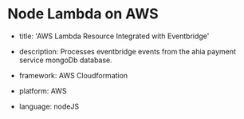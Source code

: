 # Node Lambda on AWS

- title: 'AWS Lambda Resource Integrated with Eventbridge'

- description: Processes eventbridge events from the ahia payment service mongoDb database.

- framework: AWS Cloudformation

- platform: AWS

- language: nodeJS
